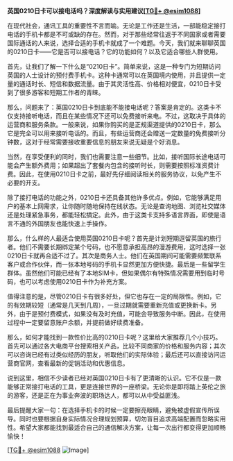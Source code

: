 **英国0210日卡可以接电话吗？深度解读与实用建议[[TG💪+ @esim1088](https://t.me/s/esim1088)]**

在现代社会，通讯工具的重要性不言而喻。无论是工作还是生活，一部能稳定接打电话的手机卡都是不可或缺的存在。然而，对于那些经常往返于不同国家或者需要国际通话的人来说，选择合适的手机卡就成了一个难题。今天，我们就来聊聊英国的0210日卡——它是否可以接电话？它的功能如何？以及它适合哪些人群使用。

首先，让我们了解一下什么是“0210日卡”。简单来说，这是一种专门为短期访问英国的人士设计的预付费手机卡。这种卡通常可以在英国境内使用，并且提供一定量的通话时长、短信和数据流量。由于其灵活性高、价格相对便宜，0210日卡受到了很多游客和短期工作者的青睐。

那么，问题来了：英国0210日卡到底能不能接电话呢？答案是肯定的。这类卡不仅支持接听电话，而且在某些情况下还可以免费接听来电。不过，这取决于具体的运营商和服务条款。一般来说，如果你购买的是正规渠道提供的0210日卡，那么它是完全可以用来接听电话的。而且，有些运营商还会赠送一定数量的免费接听分钟数，这对于经常需要接收重要信息的朋友来说无疑是个好消息。

当然，在享受便利的同时，我们也需要注意一些细节。比如，接听国际长途电话可能会产生额外费用；如果超出了套餐内包含的接听时长，则需要按照标准资费计费。因此，在使用0210日卡之前，最好先仔细阅读相关的服务协议，以免产生不必要的开支。

除了接打电话的功能之外，0210日卡还具备其他许多优点。例如，它能够满足用户的基本上网需求，让你随时随地保持在线状态。无论是查询地图、浏览社交媒体还是处理紧急事务，都能轻松搞定。此外，由于这类卡支持多语言界面，即使是语言不通的外国朋友也能快速上手操作。

那么，什么样的人最适合使用英国0210日卡呢？首先是计划短期逗留英国的旅行者。他们不需要长期绑定某个号码，也不愿意承担高昂的漫游费用，这时选择一张0210日卡就再合适不过了。其次是商务人士。他们在英国期间可能需要频繁联系客户或合作伙伴，而一张本地号码的手机卡显然更加方便快捷。最后是一些留学生群体。虽然他们可能已经有了本地SIM卡，但如果偶尔有特殊情况需要用到临时号码，也可以考虑使用0210日卡作为补充方案。

值得注意的是，尽管0210日卡有很多好处，但它也存在一定的局限性。例如，它的有效期较短（通常是几天到几周），一旦过期就需要重新充值或更换新卡。另外，由于是预付费模式，如果没有及时充值，可能会导致服务中断。因此，在使用过程中一定要留意账户余额，并提前做好续费准备。

那么，如何才能找到一款性价比高的0210日卡呢？这里给大家推荐几个小技巧。首先可以通过各大电商平台搜索相关产品，比较不同商家的价格和服务内容；其次可以咨询已经有过类似经历的朋友，听取他们的实际体验；最后还可以直接访问运营商官网，查看最新的促销活动和优惠信息。

说到这里，相信不少读者已经对英国0210日卡有了更清晰的认识。它不仅是一款能够正常接打电话的工具，更是连接世界的一座桥梁。无论你是即将踏上英伦之旅的游客，还是正在为事业奔波的职场达人，都可以从中受益匪浅。

最后提醒大家一句：在选择手机卡的时候一定要擦亮眼睛，避免被虚假宣传所误导。同时也要根据自身实际情况合理规划预算，切勿盲目追求高端配置而忽略实用性。希望大家都能找到最适合自己的通信解决方案，让每一次出行都变得更加顺畅愉快！

[[TG💪+ @esim1088](https://t.me/s/esim1088) ![Image](https://i.postimg.cc/4NQfJmqS/Snipaste-2025-05-13-00-14-12.png)]